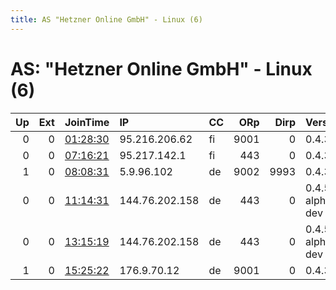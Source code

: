 ```yaml
---
title: AS "Hetzner Online GmbH" - Linux (6)
---
```


# AS: "Hetzner Online GmbH" - Linux (6)

|   Up |   Ext | JoinTime                                                                                            | IP             | CC   |   ORp |   Dirp | Version           | Contact                   | Nickname     |   eFamMembers |
|-----:|------:|:----------------------------------------------------------------------------------------------------|:---------------|:-----|------:|-------:|:------------------|:--------------------------|:-------------|--------------:|
|    0 |     0 | [01:28:30](https://metrics.torproject.org/rs.html#details/4EA868CB6841F74DE1E0849C6FDC818D8F58569F) | 95.216.206.62  | fi   |  9001 |      0 | 0.4.3.6           | founder@codedash.net      | edgeOfTheNet |             1 |
|    0 |     0 | [07:16:21](https://metrics.torproject.org/rs.html#details/A2F4A1E04D89AFD855737DAE0F2E35D12308D612) | 95.217.142.1   | fi   |   443 |      0 | 0.4.3.6           | TheTechGay@itor.com       | TheTechGay   |             1 |
|    1 |     0 | [08:08:31](https://metrics.torproject.org/rs.html#details/BC7746CA499D970D8ACBB2571EBBD42C7CCCDF22) | 5.9.96.102     | de   |  9002 |   9993 | 0.4.3.5           | gregorywilliams2@gmx.com  | freedomhouse |             1 |
|    0 |     0 | [11:14:31](https://metrics.torproject.org/rs.html#details/FC71B7B7BF073317AC1E23A7EA4DBAC7287E1758) | 144.76.202.158 | de   |   443 |      0 | 0.4.5.0-alpha-dev | None                      | Unnamed      |             1 |
|    0 |     0 | [13:15:19](https://metrics.torproject.org/rs.html#details/7ABCCA401B647BED71FF6EEF0E088EB74A1C4E05) | 144.76.202.158 | de   |   443 |      0 | 0.4.5.0-alpha-dev | None                      | Unnamed      |             1 |
|    1 |     0 | [15:25:22](https://metrics.torproject.org/rs.html#details/41CEB66108B70108F148BF7778260A87723AACA1) | 176.9.70.12    | de   |  9001 |      0 | 0.4.3.6           | tor-operator dot accounts | lambless     |             1 |

